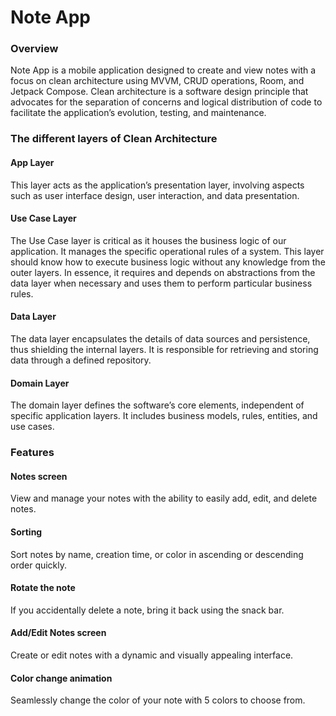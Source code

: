 # Note App

### Overview
Note App is a mobile application designed to create and view notes with a focus on clean architecture using MVVM, CRUD operations, Room, and Jetpack Compose. Clean architecture is a software design principle that advocates for the separation of concerns and logical distribution of code to facilitate the application’s evolution, testing, and maintenance. 
### The different layers of Clean Architecture
#### App Layer
This layer acts as the application’s presentation layer, involving aspects such as user interface design, user interaction, and data presentation.
#### Use Case Layer
The Use Case layer is critical as it houses the business logic of our application. It manages the specific operational rules of a system. This layer should know how to execute business logic without any knowledge from the outer layers. In essence, it requires and depends on abstractions from the data layer when necessary and uses them to perform particular business rules.
#### Data Layer
The data layer encapsulates the details of data sources and persistence, thus shielding the internal layers. It is responsible for retrieving and storing data through a defined repository.
#### Domain Layer
The domain layer defines the software’s core elements, independent of specific application layers. It includes business models, rules, entities, and use cases.
### Features
#### Notes screen
View and manage your notes with the ability to easily add, edit, and delete notes.
#### Sorting
Sort notes by name, creation time, or color in ascending or descending order quickly.
#### Rotate the note
If you accidentally delete a note, bring it back using the snack bar.
#### Add/Edit Notes screen 
Create or edit notes with a dynamic and visually appealing interface.
#### Color change animation
Seamlessly change the color of your note with 5 colors to choose from.
